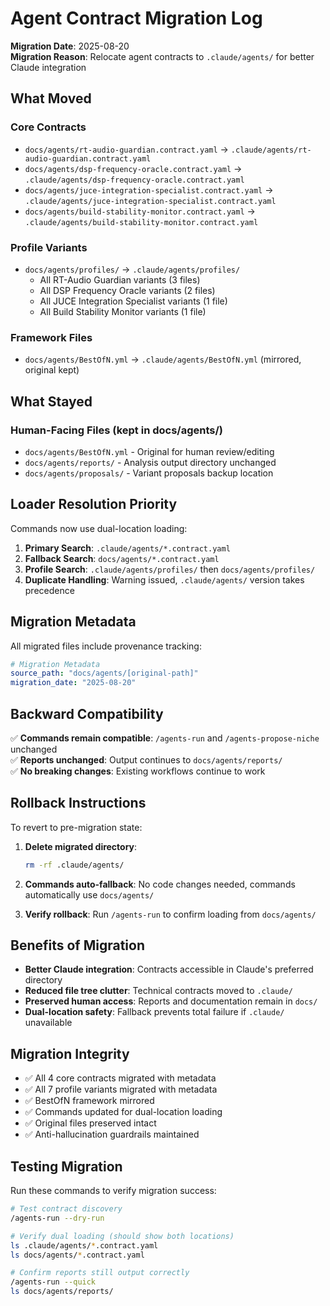 # Agent Contract Migration Log

**Migration Date**: 2025-08-20  
**Migration Reason**: Relocate agent contracts to `.claude/agents/` for better Claude integration

## What Moved

### Core Contracts
- `docs/agents/rt-audio-guardian.contract.yaml` → `.claude/agents/rt-audio-guardian.contract.yaml`
- `docs/agents/dsp-frequency-oracle.contract.yaml` → `.claude/agents/dsp-frequency-oracle.contract.yaml`  
- `docs/agents/juce-integration-specialist.contract.yaml` → `.claude/agents/juce-integration-specialist.contract.yaml`
- `docs/agents/build-stability-monitor.contract.yaml` → `.claude/agents/build-stability-monitor.contract.yaml`

### Profile Variants  
- `docs/agents/profiles/` → `.claude/agents/profiles/`
  - All RT-Audio Guardian variants (3 files)
  - All DSP Frequency Oracle variants (2 files) 
  - All JUCE Integration Specialist variants (1 file)
  - All Build Stability Monitor variants (1 file)

### Framework Files
- `docs/agents/BestOfN.yml` → `.claude/agents/BestOfN.yml` (mirrored, original kept)

## What Stayed

### Human-Facing Files (kept in docs/agents/)
- `docs/agents/BestOfN.yml` - Original for human review/editing
- `docs/agents/reports/` - Analysis output directory unchanged
- `docs/agents/proposals/` - Variant proposals backup location

## Loader Resolution Priority

Commands now use dual-location loading:

1. **Primary Search**: `.claude/agents/*.contract.yaml`
2. **Fallback Search**: `docs/agents/*.contract.yaml`  
3. **Profile Search**: `.claude/agents/profiles/` then `docs/agents/profiles/`
4. **Duplicate Handling**: Warning issued, `.claude/agents/` version takes precedence

## Migration Metadata

All migrated files include provenance tracking:
```yaml
# Migration Metadata
source_path: "docs/agents/[original-path]"
migration_date: "2025-08-20"
```

## Backward Compatibility

✅ **Commands remain compatible**: `/agents-run` and `/agents-propose-niche` unchanged  
✅ **Reports unchanged**: Output continues to `docs/agents/reports/`  
✅ **No breaking changes**: Existing workflows continue to work  

## Rollback Instructions

To revert to pre-migration state:

1. **Delete migrated directory**:
   ```bash
   rm -rf .claude/agents/
   ```

2. **Commands auto-fallback**: No code changes needed, commands automatically use `docs/agents/`

3. **Verify rollback**: Run `/agents-run` to confirm loading from `docs/agents/`

## Benefits of Migration

- **Better Claude integration**: Contracts accessible in Claude's preferred directory
- **Reduced file tree clutter**: Technical contracts moved to `.claude/`  
- **Preserved human access**: Reports and documentation remain in `docs/`
- **Dual-location safety**: Fallback prevents total failure if `.claude/` unavailable

## Migration Integrity

- ✅ All 4 core contracts migrated with metadata
- ✅ All 7 profile variants migrated with metadata  
- ✅ BestOfN framework mirrored
- ✅ Commands updated for dual-location loading
- ✅ Original files preserved intact
- ✅ Anti-hallucination guardrails maintained

## Testing Migration

Run these commands to verify migration success:

```bash
# Test contract discovery
/agents-run --dry-run

# Verify dual loading (should show both locations)
ls .claude/agents/*.contract.yaml
ls docs/agents/*.contract.yaml

# Confirm reports still output correctly  
/agents-run --quick
ls docs/agents/reports/
```